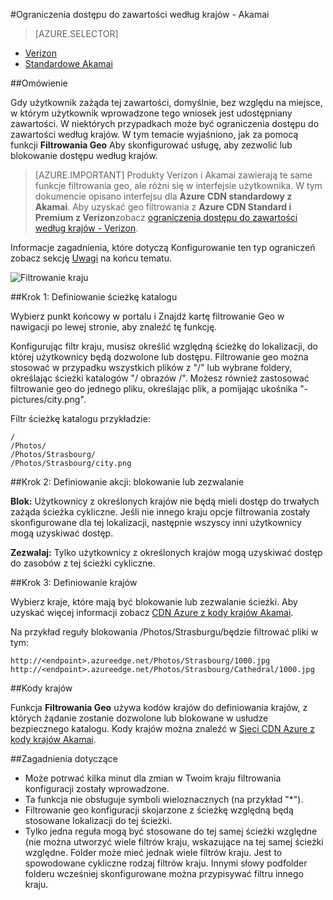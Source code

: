<properties
    pageTitle="Ograniczenia dostępu do zawartości sieci Azure CDN według krajów | Microsoft Azure"
    description="Dowiedz się, jak ograniczyć dostęp do zawartości sieci Azure CDN za pomocą funkcji filtrowania Geo."
    services="cdn"
    documentationCenter=""
    authors="camsoper, rli"
    manager="akucer"
    editor=""/>

<tags
    ms.service="cdn"
    ms.workload="tbd"
    ms.tgt_pltfrm="na"
    ms.devlang="na"
    ms.topic="article"
    ms.date="10/14/2016"
    ms.author="Lichard"/>

#<a name="restrict-access-to-your-content-by-country---akamai"></a>Ograniczenia dostępu do zawartości według krajów - Akamai

> [AZURE.SELECTOR]
- [Verizon](cdn-restrict-access-by-country.md)
- [Standardowe Akamai](cdn-restrict-access-by-country-akamai.md)

##<a name="overview"></a>Omówienie

Gdy użytkownik zażąda tej zawartości, domyślnie, bez względu na miejsce, w którym użytkownik wprowadzone tego wniosek jest udostępniany zawartości. W niektórych przypadkach może być ograniczenia dostępu do zawartości według krajów. W tym temacie wyjaśniono, jak za pomocą funkcji **Filtrowania Geo** Aby skonfigurować usługę, aby zezwolić lub blokowanie dostępu według krajów.

> [AZURE.IMPORTANT] Produkty Verizon i Akamai zawierają te same funkcje filtrowania geo, ale różni się w interfejsie użytkownika. W tym dokumencie opisano interfejsu dla **Azure CDN standardowy z Akamai**. Aby uzyskać geo filtrowania z **Azure CDN Standard i Premium z Verizon**zobacz [ograniczenia dostępu do zawartości według krajów - Verizon](cdn-restrict-access-by-country.md).

Informacje zagadnienia, które dotyczą Konfigurowanie ten typ ograniczeń zobacz sekcję [Uwagi](cdn-restrict-access-by-country.md#considerations) na końcu tematu.  

![Filtrowanie kraju](./media/cdn-filtering/cdn-country-filtering-akamai.png)

##<a name="step-1-define-the-directory-path"></a>Krok 1: Definiowanie ścieżkę katalogu

Wybierz punkt końcowy w portalu i Znajdź kartę filtrowanie Geo w nawigacji po lewej stronie, aby znaleźć tę funkcję.

Konfigurując filtr kraju, musisz określić względną ścieżkę do lokalizacji, do której użytkownicy będą dozwolone lub dostępu. Filtrowanie geo można stosować w przypadku wszystkich plików z "/" lub wybrane foldery, określając ścieżki katalogów "/ obrazów /". Możesz również zastosować filtrowanie geo do jednego pliku, określając plik, a pomijając ukośnika "-pictures/city.png".

Filtr ścieżkę katalogu przykładzie:

    /                                 
    /Photos/
    /Photos/Strasbourg/
    /Photos/Strasbourg/city.png

##<a name="step-2-define-the-action-block-or-allow"></a>Krok 2: Definiowanie akcji: blokowanie lub zezwalanie

**Blok:** Użytkownicy z określonych krajów nie będą mieli dostęp do trwałych zażąda ścieżka cykliczne. Jeśli nie innego kraju opcje filtrowania zostały skonfigurowane dla tej lokalizacji, następnie wszyscy inni użytkownicy mogą uzyskiwać dostęp.

**Zezwalaj:** Tylko użytkownicy z określonych krajów mogą uzyskiwać dostęp do zasobów z tej ścieżki cykliczne.

##<a name="step-3-define-the-countries"></a>Krok 3: Definiowanie krajów

Wybierz kraje, które mają być blokowanie lub zezwalanie ścieżki. Aby uzyskać więcej informacji zobacz [CDN Azure z kody krajów Akamai](https://msdn.microsoft.com/library/mt761717.aspx).

Na przykład reguły blokowania /Photos/Strasburgu/będzie filtrować pliki w tym:

    http://<endpoint>.azureedge.net/Photos/Strasbourg/1000.jpg
    http://<endpoint>.azureedge.net/Photos/Strasbourg/Cathedral/1000.jpg


##<a name="country-codes"></a>Kody krajów

Funkcja **Filtrowania Geo** używa kodów krajów do definiowania krajów, z których żądanie zostanie dozwolone lub blokowane w usłudze bezpiecznego katalogu. Kody krajów można znaleźć w [Sieci CDN Azure z kody krajów Akamai](https://msdn.microsoft.com/library/mt761717.aspx). 

##<a id="considerations"></a>Zagadnienia dotyczące

- Może potrwać kilka minut dla zmian w Twoim kraju filtrowania konfiguracji zostały wprowadzone.
- Ta funkcja nie obsługuje symboli wieloznacznych (na przykład "*").
- Filtrowanie geo konfiguracji skojarzone z ścieżkę względną będą stosowane lokalizacji do tej ścieżki.
- Tylko jedna reguła mogą być stosowane do tej samej ścieżki względne (nie można utworzyć wiele filtrów kraju, wskazujące na tej samej ścieżki względne. Folder może mieć jednak wiele filtrów kraju. Jest to spowodowane cykliczne rodzaj filtrów kraju. Innymi słowy podfolder folderu wcześniej skonfigurowane można przypisywać filtru innego kraju.

